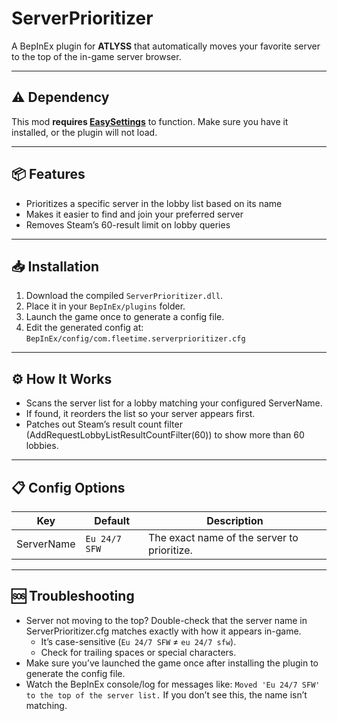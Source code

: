 ﻿# ServerPrioritizer

A BepInEx plugin for **ATLYSS** that automatically moves your favorite server to the top of the in-game server browser.

--- 

## ⚠️ Dependency 

This mod **requires [EasySettings](https://thunderstore.io/c/atlyss/p/Nessie/EasySettings/)** to function. 
Make sure you have it installed, or the plugin will not load.

---


## 📦 Features

- Prioritizes a specific server in the lobby list based on its name  
- Makes it easier to find and join your preferred server  
- Removes Steam’s 60-result limit on lobby queries

---

## 📥 Installation

1. Download the compiled `ServerPrioritizer.dll`.  
2. Place it in your `BepInEx/plugins` folder.  
3. Launch the game once to generate a config file.  
4. Edit the generated config at: `BepInEx/config/com.fleetime.serverprioritizer.cfg`

---

## ⚙️ How It Works

- Scans the server list for a lobby matching your configured ServerName.
- If found, it reorders the list so your server appears first.
- Patches out Steam’s result count filter (AddRequestLobbyListResultCountFilter(60)) to show more than 60 lobbies.

---

## 📋 Config Options

| Key        | Default       | Description                                 |
| ---------- | ------------- | ------------------------------------------- |
| ServerName | `Eu 24/7 SFW` | The exact name of the server to prioritize. |

---

## 🆘 Troubleshooting

- Server not moving to the top? Double-check that the server name in ServerPrioritizer.cfg matches exactly with how it appears in-game.
    - It’s case-sensitive (`Eu 24/7 SFW` ≠ `eu 24/7 sfw`).
    - Check for trailing spaces or special characters.
- Make sure you’ve launched the game once after installing the plugin to generate the config file.
- Watch the BepInEx console/log for messages like: `Moved 'Eu 24/7 SFW' to the top of the server list.` If you don’t see this, the name isn’t matching.